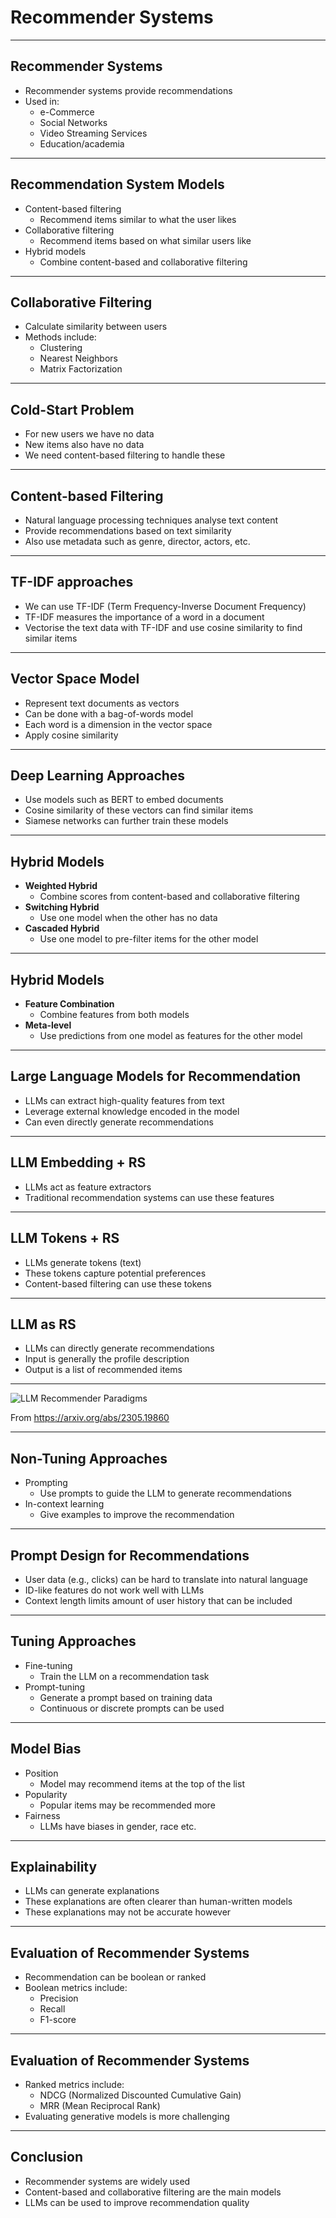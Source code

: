# Recommender Systems

---

## Recommender Systems

* Recommender systems provide recommendations
* Used in:
    * e-Commerce
    * Social Networks
    * Video Streaming Services
    * Education/academia

---

## Recommendation System Models

* Content-based filtering
    * Recommend items similar to what the user likes
* Collaborative filtering
    * Recommend items based on what similar users like
* Hybrid models
    * Combine content-based and collaborative filtering

---

## Collaborative Filtering

* Calculate similarity between users
* Methods include:
    * Clustering
    * Nearest Neighbors
    * Matrix Factorization

---

## Cold-Start Problem

* For new users we have no data
* New items also have no data
* We need content-based filtering to handle these

---

## Content-based Filtering

* Natural language processing techniques analyse text content
* Provide recommendations based on text similarity
* Also use metadata such as genre, director, actors, etc.

---

## TF-IDF approaches

* We can use TF-IDF (Term Frequency-Inverse Document Frequency)
* TF-IDF measures the importance of a word in a document
* Vectorise the text data with TF-IDF and use cosine similarity to find similar items

---

## Vector Space Model

* Represent text documents as vectors
* Can be done with a bag-of-words model
* Each word is a dimension in the vector space
* Apply cosine similarity

---

## Deep Learning Approaches

* Use models such as BERT to embed documents
* Cosine similarity of these vectors can find similar items
* Siamese networks can further train these models

---

## Hybrid Models

* **Weighted Hybrid**
    * Combine scores from content-based and collaborative filtering
* **Switching Hybrid**
    * Use one model when the other has no data
* **Cascaded Hybrid**
    * Use one model to pre-filter items for the other model

---

## Hybrid Models

* **Feature Combination**
    * Combine features from both models
* **Meta-level**
    * Use predictions from one model as features for the other model

---

## Large Language Models for Recommendation

* LLMs can extract high-quality features from text
* Leverage external knowledge encoded in the model
* Can even directly generate recommendations

---

## LLM Embedding + RS

* LLMs act as feature extractors
* Traditional recommendation systems can use these features

---

## LLM Tokens + RS

* LLMs generate tokens (text)
* These tokens capture potential preferences
* Content-based filtering can use these tokens

---

## LLM as RS

* LLMs can directly generate recommendations
* Input is generally the profile description
* Output is a list of recommended items

---

![LLM Recommender Paradigms](img/llm4rec_paradigms.png)

From https://arxiv.org/abs/2305.19860

---

## Non-Tuning Approaches

* Prompting
    * Use prompts to guide the LLM to generate recommendations
* In-context learning
    * Give examples to improve the recommendation

---

## Prompt Design for Recommendations

* User data (e.g., clicks) can be hard to translate into natural language
* ID-like features do not work well with LLMs
* Context length limits amount of user history that can be included

---

## Tuning Approaches

* Fine-tuning
    * Train the LLM on a recommendation task
* Prompt-tuning
    * Generate a prompt based on training data
    * Continuous or discrete prompts can be used

---

## Model Bias

* Position
    * Model may recommend items at the top of the list
* Popularity
    * Popular items may be recommended more
* Fairness
    * LLMs have biases in gender, race etc.

---

## Explainability

* LLMs can generate explanations
* These explanations are often clearer than human-written models
* These explanations may not be accurate however

---

## Evaluation of Recommender Systems

* Recommendation can be boolean or ranked
* Boolean metrics include:
    * Precision
    * Recall
    * F1-score

---

## Evaluation of Recommender Systems

* Ranked metrics include:
    * NDCG (Normalized Discounted Cumulative Gain)
    * MRR (Mean Reciprocal Rank)
* Evaluating generative models is more challenging

---

## Conclusion

* Recommender systems are widely used
* Content-based and collaborative filtering are the main models
* LLMs can be used to improve recommendation quality

